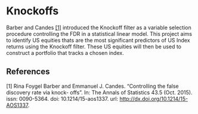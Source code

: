 # Knockoffs

Barber and Candes [[1]](#1) introduced the Knockoff filter  as a variable selection procedure controlling the FDR in a statistical linear model. This project aims to identify US equities thats are the most significant predictors of US Index returns using the Knockoff filter. These US equities will then be used to construct a portfolio that tracks a chosen index. 

## References
<a id="1">[1]</a> 
Rina Foygel Barber and Emmanuel J. Candes. 
“Controlling the false discovery rate via knock-
offs”. 
In: The Annals of Statistics 43.5 (Oct. 2015). 
issn: 0090-5364. 
doi: 10.1214/15-aos1337. 
url: http://dx.doi.org/10.1214/15-AOS1337.
